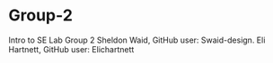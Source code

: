 # Group-2
Intro to SE Lab Group 2 
Sheldon Waid, GitHub user: Swaid-design.
Eli Hartnett, GitHub user: Elichartnett
